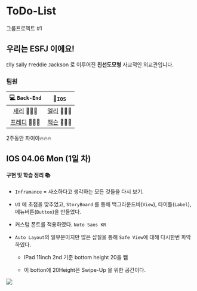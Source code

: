 # ToDo-List 
그룹프로젝트 #1

## 우리는 ESFJ 이에요!

`E`lly `S`ally `F`reddie `J`ackson 로 이루어진 **친선도모형** 사교적인 외교관입니다.



### 팀원

|                 💻 `Back-End`                 |                     📱`IOS`                     |
| :------------------------------------------: | :------------------------------------------: |
|  [새리](https://github.com/min27604) 👩🏻‍💻  | [엘리](https://github.com/ellyheetov) 👩🏻‍💻 |
| [프레디](https://github.com/Dae-Hwa) 🧑🏻‍💻 | [잭슨](https://github.com/JacksonPK) 🧑🏻‍💻 |



2주동안 파이아🔥🔥🔥





## IOS 04.06 Mon (1일 차)



#### 구현 및 학습 정리 📚

- `Inframance` = 사소하다고 생각하는 모든 것들을 다시 보기.

- `UI` 에 초점을 맞추었고, `StoryBoard` 를 통해 백그라운드바(`View`), 타이틀(`Label`), 메뉴버튼(`Button`)을 만들었다.

- 커스텀 폰트를 적용하였다. `Noto Sans KR` 

- `Auto Layout`의 일부분이지만 많은 삽질을 통해 `Safe View`에 대해 다시한번 파악하였다. 

  - IPad 11inch 2nd 기준 bottom height 20을 뺌

  - 이 botton에 20Height은 Swipe-Up 을 위한 공간이다.

    

<img src = "https://user-images.githubusercontent.com/52390975/113719274-67269580-9728-11eb-9efb-3c9b1a08af64.png" >





